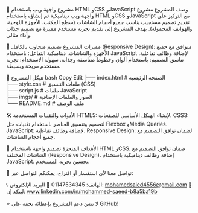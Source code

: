 📖 مشروع واجهة ويب باستخدام HTML وCSS وJavaScript
وصف المشروع
مشروع واجهة ويب ديناميكية تم إنشاؤه باستخدام HTML وCSS وJavaScript مع التركيز على تقديم تصميم مستجيب يناسب جميع أحجام الشاشات (سطح المكتب، الأجهزة اللوحية، والهواتف المحمولة).
يهدف المشروع إلى تقديم تجربة مستخدم مميزة مع تصميم جذاب وأداء مثالي.


🚀 مميزات المشروع
تصميم متجاوب بالكامل (Responsive Design): متوافق مع جميع الأجهزة والشاشات.
ديناميكية التفاعل: باستخدام JavaScript لإضافة وظائف تفاعلية.
تناسق التصميم: باستخدام ألوان وخطوط متناسقة وجذابة.
سهولة الاستخدام: تجربة مستخدم مريحة وبسيطة.



📂 هيكل المشروع
bash
Copy
Edit
├── index.html      # الصفحة الرئيسية  
├── style.css       # ملفات التنسيق (CSS)  
├── script.js       # ملفات JavaScript  
├── imgs/           # الصور والملفات الإضافية  
└── README.md       # ملف الوصف  


🛠️ الأدوات والتقنيات المستخدمة
HTML5: لإنشاء الهيكل الأساسي للصفحات.
CSS3: لتصميم وتنسيق العناصر باستخدام تقنيات مثل Flexbox وMedia Queries.
JavaScript: لإضافة وظائف تفاعلية.
Responsive Design: لضمان توافق التصميم مع جميع أحجام الشاشات.

📝 الأهداف المنجزة
تصميم واجهة باستخدام HTML وCSS.
ضمان توافق التصميم مع الشاشات المختلفة (Responsive Design).
إضافة وظائف ديناميكية باستخدام JavaScript.
تحسين تجربة المستخدم.

💬 تواصل معنا
لأي استفسار أو اقتراح، يمكنكم التواصل عبر:

📞 الهاتف: 01147534345
📧 البريد الإلكتروني: mohamedsaied4556@gmail.com
🔗 لينكد إن: www.linkedin.com/in/mohammed-saeed-b8a5ba19b

⭐ لا تنسَ دعم المشروع بإعطائه نجمة على GitHub!


 
